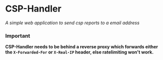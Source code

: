 # CSP-Handler
*A simple web application to send csp reports to a email address*


### Important 
**CSP-Handler needs to be behind a reverse proxy which forwards either the `X-Forwarded-For` or `X-Real-IP` header, else ratelimiting won't work.**